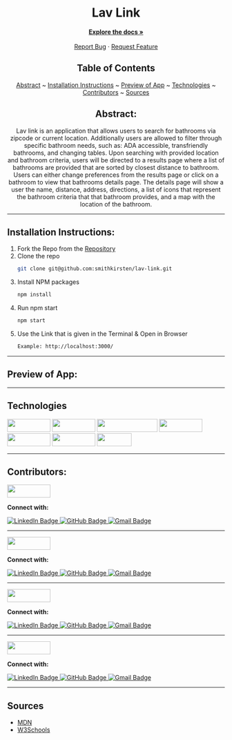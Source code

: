 <div align="center">


  
# Lav Link
  

</div>

  <p align="center">
    <a href="https://github.com/smithkirsten/lav-link"><strong>Explore the docs »</strong></a>
    <br />
    <br />
    <a href="https://github.com/smithkirsten/lav-link/issues">Report Bug</a>
    ·
    <a href="https://github.com/smithkirsten/lav-link/issues">Request Feature</a>
  </p>

</div>

<div align="center">

## Table of Contents

[Abstract](#abstract) ~
[Installation Instructions](#installation-instructions) ~
[Preview of App](#preview-of-app) ~
[Technologies](#technologies) ~
[Contributors](#contributors) ~
[Sources](#sources)

</div>

<div align="center">

## Abstract:

[//]: <> (Briefly describe what you built and its features. What problem is the app solving? How does this application solve that problem?)

Lav link is an application that allows users to search for bathrooms via zipcode or current location. Additionally users are allowed to filter through specific bathroom needs, such as: ADA accessible, transfriendly bathrooms, and changing tables. Upon searching with provided location and bathroom criteria, users will be directed to a results page where a list of bathrooms are provided that are sorted by closest distance to bathroom. Users can either change preferences from the results page or click on a bathroom to view that bathrooms details page. The details page will show a user the name, distance, address, directions, a list of icons that represent the bathroom criteria that that bathroom provides, and a map with the location of the bathroom.

 
  
</div>

---

## Installation Instructions:

[//]: <> (What steps does a person have to take to get your app cloned down and running?)

1. Fork the Repo from the [Repository](https://github.com/smithkirsten/lav-link)
2. Clone the repo
   ```sh
   git clone git@github.com:smithkirsten/lav-link.git
   ```
3. Install NPM packages
   ```sh
   npm install
   ```
4. Run npm start
   ```sh
   npm start
   ```
5. Use the Link that is given in the Terminal & Open in Browser
   ```sh
   Example: http://localhost:3000/
   ```

---

## Preview of App:
[//]: <> (Provide ONE gif or screenshot of your application - choose the "coolest" piece of functionality to show off.)

 
 

  

---

## Technologies

<div>
  <img src="https://img.shields.io/badge/-react-333333?logo=react&style=for-the-badge" width="100" height="30"/>
  <img src="https://img.shields.io/badge/-redux-593d88?logo=redux&style=for-the-badge" width="100" height="30"/>  
  <img src="https://img.shields.io/badge/-react%20router-f44250?logo=react%20router&logoColor=white&style=for-the-badge" width="140" height="30"/>
  <img src="https://img.shields.io/badge/-cypress-007780?logo=cypress&logoColor=white&style=for-the-badge" width="100" height="30"/>
  <img src="https://img.shields.io/badge/-CSS3-315780?logo=css3&style=for-the-badge" width="100" height="30"/>
  <img src="https://img.shields.io/badge/-sass-c69?logo=sass&logoColor=white&style=for-the-badge" width="100" height="30"/>  
  <img src="https://img.shields.io/badge/-npm-c12127?logo=npm&logoColor=white&style=for-the-badge" width="80"  height="30"/>
</div>

---

## Contributors:

[//]: <> (Who worked on this application? Link to their GitHubs.)

<div>
  <img src="https://img.shields.io/badge/-Kirsten%20Smith-B2AC88" height="30" width="100">
  <p><strong>Connect with:</strong></p>
  <a href="https://www.linkedin.com/in/kirsten-stamm-smith/"> 
    <img src="https://img.shields.io/badge/LinkedIn-blue?style=for-the-badge&logo=linkedin&logoColor=white" alt="LinkedIn Badge"/>
  </a>
  <a href="https://github.com/smithkirsten">
    <img src="https://img.shields.io/badge/-github-black?style=for-the-badge&logo=github&logoColor=white" alt="GitHub Badge">
  </a>
  <a href="mailto: brownsmith.kirsten@gmail.com">
    <img src="https://img.shields.io/badge/-gmail-red?style=for-the-badge&logo=gmail&logoColor=white" alt="Gmail Badge">
  </a>

---
  
  <img src="https://img.shields.io/badge/-Tristin%20Sorrells-c4a4a3" height="30" width="100">
  <p><strong>Connect with:</strong></p>
  <a href="https://www.linkedin.com/in/tristinsorrells/"> 
    <img src="https://img.shields.io/badge/LinkedIn-blue?style=for-the-badge&logo=linkedin&logoColor=white" alt="LinkedIn Badge"/>
  </a>
  <a href="https://github.com/Tristinsorrells1">
    <img src="https://img.shields.io/badge/-github-black?style=for-the-badge&logo=github&logoColor=white" alt="GitHub Badge">
  </a>
  <a href="mailto: tristinsorrells1@gmail.com">
    <img src="https://img.shields.io/badge/-gmail-red?style=for-the-badge&logo=gmail&logoColor=white" alt="Gmail Badge">
  </a>
</div>

---
  
  <img src="https://img.shields.io/badge/-Rick%20Vermeil-3a5311" height="30" width="100">
  <p><strong>Connect with:</strong></p>
  <a href="https://www.linkedin.com/in/rick-vermeil-b93581159/"> 
    <img src="https://img.shields.io/badge/LinkedIn-blue?style=for-the-badge&logo=linkedin&logoColor=white" alt="LinkedIn Badge"/>
  </a>
  <a href="https://github.com/RickV85">
    <img src="https://img.shields.io/badge/-github-black?style=for-the-badge&logo=github&logoColor=white" alt="GitHub Badge">
  </a>
  <a href="mailto: rickv85@gmail.com">
    <img src="https://img.shields.io/badge/-gmail-red?style=for-the-badge&logo=gmail&logoColor=white" alt="Gmail Badge">
  </a>
</div>

---
  
  <img src="https://img.shields.io/badge/-Rae%20Gebhart-006a89" height="30" width="100">
  <p><strong>Connect with:</strong></p>
  <a href="https://www.linkedin.com/in/rae-gebhart/"> 
    <img src="https://img.shields.io/badge/LinkedIn-blue?style=for-the-badge&logo=linkedin&logoColor=white" alt="LinkedIn Badge"/>
  </a>
  <a href="https://github.com/rae-107">
    <img src="https://img.shields.io/badge/-github-black?style=for-the-badge&logo=github&logoColor=white" alt="GitHub Badge">
  </a>
  <a href="mailto: raegebhart@gmail.com">
    <img src="https://img.shields.io/badge/-gmail-red?style=for-the-badge&logo=gmail&logoColor=white" alt="Gmail Badge">
  </a>
</div>

---


## Sources

- [MDN](https://developer.mozilla.org/en-US/)
- [W3Schools](https://www.w3schools.com/)